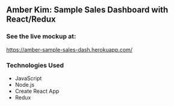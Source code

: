 ## Amber Kim: Sample Sales Dashboard with React/Redux

### See the live mockup at:

https://amber-sample-sales-dash.herokuapp.com/


### Technologies Used
* JavaScript
* Node.js
* Create React App
* Redux